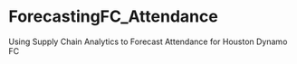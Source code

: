 # ForecastingFC_Attendance
Using Supply Chain Analytics to Forecast Attendance for Houston Dynamo FC
